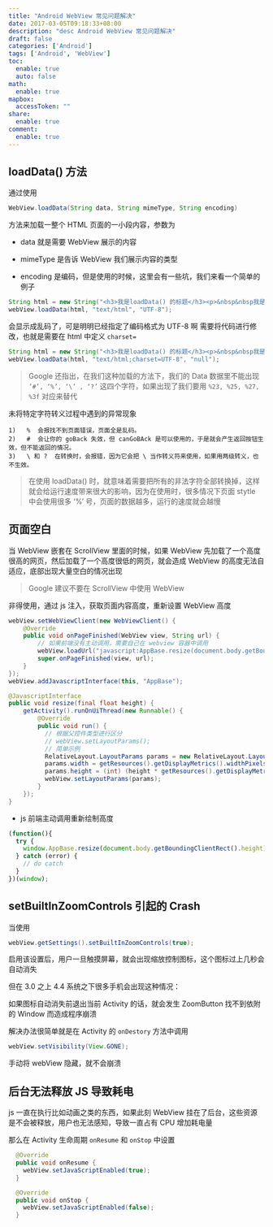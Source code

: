 ```yaml
---
title: "Android WebView 常见问题解决"
date: 2017-03-05T09:18:33+08:00
description: "desc Android WebView 常见问题解决"
draft: false
categories: ['Android']
tags: ['Android', 'WebView']
toc:
  enable: true
  auto: false
math:
  enable: true
mapbox:
  accessToken: ""
share:
  enable: true
comment:
  enable: true
---
```


## loadData() 方法

通过使用

```java
WebView.loadData(String data, String mimeType, String encoding)
```

方法来加载一整个 HTML 页面的一小段内容，参数为

- data 就是需要 WebView 展示的内容

- mimeType 是告诉 WebView 我们展示内容的类型

- encoding 是编码，但是使用的时候，这里会有一些坑，我们来看一个简单的例子

```java
String html = new String("<h3>我是loadData() 的标题</h3><p>&nbsp&nbsp我是他的内容</p>");
webView.loadData(html, "text/html", "UTF-8");
```

会显示成乱码了，可是明明已经指定了编码格式为 UTF-8 啊
需要将代码进行修改，也就是需要在 html 中定义 `charset=`

```java
String html = new String("<h3>我是loadData() 的标题</h3><p>&nbsp&nbsp我是他的内容</p>");
webView.loadData(html, "text/html;charset=UTF-8", "null");
```

> Google 还指出，在我们这种加载的方法下，我们的 Data 数据里不能出现 `’#’, ‘%’, ‘\’ , ‘?’` 这四个字符，如果出现了我们要用 `%23, %25, %27, %3f` 对应来替代

未将特定字符转义过程中遇到的异常现象

```
1)   %  会报找不到页面错误，页面全是乱码。
2)   #  会让你的 goBack 失效，但 canGoBAck 是可以使用的，于是就会产生返回按钮生效，但不能返回的情况。
3)   \ 和 ?  在转换时，会报错，因为它会把 \ 当作转义符来使用，如果用两级转义，也不生效。
```

> 在使用 loadData() 时，就意味着需要把所有的非法字符全部转换掉，这样就会给运行速度带来很大的影响，因为在使用时，很多情况下页面 stytle 中会使用很多 ‘%’ 号，页面的数据越多，运行的速度就会越慢

## 页面空白

当 WebView 嵌套在 ScrollView 里面的时候，如果 WebView 先加载了一个高度很高的网页，然后加载了一个高度很低的网页，就会造成 WebView 的高度无法自适应，底部出现大量空白的情况出现

> Google 建议不要在 ScrollView 中使用 WebView

非得使用，通过 js 注入，获取页面内容高度，重新设置 WebView 高度

```java
webView.setWebViewClient(new WebViewClient() {
    @Override
    public void onPageFinished(WebView view, String url) {
        // 如果前端没有主动调用，需要自己在 webview 容器中调用
        webView.loadUrl("javascript:AppBase.resize(document.body.getBoundingClientRect().height)");
        super.onPageFinished(view, url);
    }
});
webView.addJavascriptInterface(this, "AppBase");

@JavascriptInterface
public void resize(final float height) {
    getActivity().runOnUiThread(new Runnable() {
        @Override
        public void run() {
          // 根据父控件类型进行区分
          // webView.setLayoutParams();
          // 简单示例
          RelativeLayout.LayoutParams params = new RelativeLayout.LayoutParams(RelativeLayout.LayoutParams.WRAP_CONTENT, RelativeLayout.LayoutParams.WRAP_CONTENT);
          params.width = getResources().getDisplayMetrics().widthPixels;
          params.height = (int) (height * getResources().getDisplayMetrics().density);
          webView.setLayoutParams(params);
        }
    });
}
```
- js 前端主动调用重新绘制高度

```js
(function(){
  try {
    window.AppBase.resize(document.body.getBoundingClientRect().height);
  } catch (error) {
    // do catch
  }
})(window);
```

## setBuiltInZoomControls 引起的 Crash

当使用

```java
webView.getSettings().setBuiltInZoomControls(true);
```

启用该设置后，用户一旦触摸屏幕，就会出现缩放控制图标，这个图标过上几秒会自动消失

但在 3.0 之上 4.4 系统之下很多手机会出现这种情况：

如果图标自动消失前退出当前 Activity 的话，就会发生 ZoomButton 找不到依附的 Window 而造成程序崩溃

解决办法很简单就是在 Activity 的 `onDestory` 方法中调用

```java
webView.setVisibility(View.GONE);
```

手动将 webView 隐藏，就不会崩溃

## 后台无法释放 JS 导致耗电

js 一直在执行比如动画之类的东西，如果此刻 WebView 挂在了后台，这些资源是不会被释放，用户也无法感知，导致一直占有 CPU 增加耗电量

那么在 Activity 生命周期 `onResume` 和 `onStop` 中设置

```java
  @Override
  public void onResume {
    webView.setJavaScriptEnabled(true);
  }

  @Override
  public void onStop {
    webView.setJavaScriptEnabled(false);
  }
```